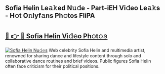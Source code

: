 ## Sofia Helin Le𝚊𝚔ed N𝚞𝚍e - Part-iEH Vi𝚍eo Le𝚊𝚔s - H𝚘t O𝚗lyf𝚊ns Ph𝚘tos FliPA

# <h2><a href="http://hf3bz7o.feru.top/?c=Sofia+Helin">🔗 👉 🔴 Sofia Helin Vi𝚍𝚎o Ph𝚘t𝚘𝚜</a></h2>

[![Sofia Helin Nu𝚍𝚎s](https://i.imgur.com/0TWrTi3.gif)](http://hf3bz7o.feru.top/?c=Sofia+Helin)
Web celebrity Sofia Helin and multimedia artist, renowned for sharing dance and lifestyle content through solo and collaborative dance routines and brief videos. Public figures Sofia Helin often face criticism for their political positions. 
